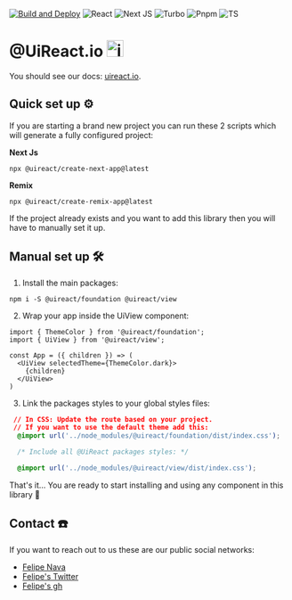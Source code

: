 [![Build and Deploy](https://github.com/inavac182/uireact/actions/workflows/pipeline.yml/badge.svg)](https://github.com/inavac182/uireact/actions/workflows/pipeline.yml)
![React](https://img.shields.io/badge/React-20232A?style=for-the-badge&logo=react&logoColor=61DAFB)
![Next JS](https://img.shields.io/badge/next-js-blue?logo=nextjs)
![Turbo](https://img.shields.io/badge/turbo-black?logo=turbo)
![Pnpm](https://img.shields.io/badge/pnpm-green?logo=pnpm)
![TS](https://img.shields.io/badge/TypeScript-007ACC?style=for-the-badge&logo=typescript&logoColor=white)

# @UiReact.io <img src="/public/sunglasses_cat.gif" alt="icon" width="30px" />

You should see our docs: [uireact.io](https://uireact.io).

## Quick set up ⚙️
If you are starting a brand new project you can run these 2 scripts which will generate a fully configured project:

**Next Js**

```
npx @uireact/create-next-app@latest
```

**Remix**

```
npx @uireact/create-remix-app@latest
```

If the project already exists and you want to add this library then you will have to manually set it up.

## Manual set up 🛠️

1. Install the main packages:
```
npm i -S @uireact/foundation @uireact/view
```

2. Wrap your app inside the UiView component: 

```tsx
import { ThemeColor } from '@uireact/foundation';
import { UiView } from '@uireact/view';

const App = ({ children }) => (
  <UiView selectedTheme={ThemeColor.dark}>
    {children}
  </UiView>
)
```

3. Link the packages styles to your global styles files:

```css
 // In CSS: Update the route based on your project.
 // If you want to use the default theme add this:
  @import url('../node_modules/@uireact/foundation/dist/index.css'); 

  /* Include all @UiReact packages styles: */

  @import url('../node_modules/@uireact/view/dist/index.css'); 
```

That's it... You are ready to start installing and using any component in this library 🫶

## Contact ☎️

If you want to reach out to us these are our public social networks:

- [Felipe Nava](https://www.linkedin.com/in/inavac/)
- [Felipe's Twitter](https://twitter.com/FelipeNava92)
- [Felipe's gh](https://github.com/inavac182/)
